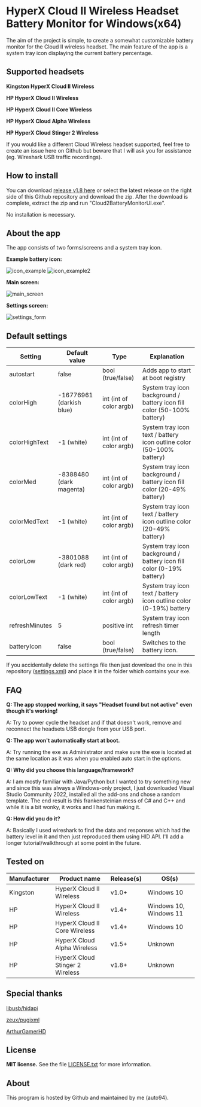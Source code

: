 
# HyperX Cloud II Wireless Headset Battery Monitor for Windows(x64)

The aim of the project is simple, to create a somewhat customizable battery monitor for the Cloud II wireless headset. The main feature of the app is a system tray icon displaying the current battery percentage.

## Supported headsets

**Kingston HyperX Cloud II Wireless**

**HP HyperX Cloud II Wireless**

**HP HyperX Cloud II Core Wireless**

**HP HyperX Cloud Alpha Wireless**

**HP HyperX Cloud Stinger 2 Wireless**

If you would like a different Cloud Wireless headset supported, feel free to create an issue here on Github but beware that I will ask you for assistance (eg. Wireshark USB traffic recordings).

## How to install

You can download [release v1.8 here](https://github.com/auto94/HyperX-Cloud-2-Battery-Monitor/releases/download/Release_v1.8/Cloud2BatteryMonitor_v1.8.zip) or select the latest release on the right side of this Github repository and download the zip. After the download is complete, extract the zip and run "Cloud2BatteryMonitorUI.exe". 

No installation is necessary.

## About the app

The app consists of two forms/screens and a system tray icon.

**Example battery icon:**

![icon_example](https://github.com/auto94/Cloud2-Battery-Monitor/assets/36648280/9ee9dc07-c16e-4f36-9f9f-457e2af8634f)
![icon_example2](https://github.com/user-attachments/assets/ad198f64-6681-44b4-a9b5-f3e02134faa0)

**Main screen:**

![main_screen](https://github.com/auto94/Cloud2-Battery-Monitor/assets/36648280/3546df9f-008a-416b-8d59-2f7526bdea86)


**Settings screen:**

![settings_form](https://github.com/user-attachments/assets/79c7fe4a-3f13-40a4-b3b4-776aef14fe8f)


## Default settings

|Setting| Default value | Type| Explanation|
|--|--|--|--|
| autostart | false | bool (true/false) | Adds app to start at boot registry
| colorHigh| -16776961 (darkish blue)| int (int of color argb) | System tray icon background / battery icon fill color (50-100% battery)
| colorHighText| -1 (white)| int (int of color argb) | System tray icon text / battery icon outline color (50-100% battery)
| colorMed| -8388480 (dark magenta)| int (int of color argb) | System tray icon background / battery icon fill color (20-49% battery)
| colorMedText| -1 (white)| int (int of color argb) | System tray icon text / battery icon outline color (20-49% battery)
| colorLow| -3801088 (dark red)| int (int of color argb) | System tray icon background / battery icon fill color (0-19% battery)
| colorLowText| -1 (white)| int (int of color argb) | System tray icon text / battery icon outline color (0-19%) battery
| refreshMinutes| 5| positive int | System tray icon refresh timer length
| batteryIcon| false| bool (true/false) | Switches to the battery icon.

If you accidentally delete the settings file then just download the one in this repository ([settings.xml](Cloud2BatteryMonitorUI/settings.xml)) and place it in the folder which contains your exe.

## FAQ

**Q: The app stopped working, it says "Headset found but not active" even though it's working!**

A: Try to power cycle the headset and if that doesn't work, remove and reconnect the headsets USB dongle from your USB port.

**Q: The app won't automatically start at boot.**

A: Try running the exe as Administrator and make sure the exe is located at the same location as it was when you enabled auto start in the options.

**Q: Why did you choose this language/framework?**

A: I am mostly familiar with Java/Python but I wanted to try something new and since this was always a Windows-only project, I just downloaded Visual Studio Community 2022, installed all the add-ons and chose a random template. 
The end result is this frankensteinian mess of C# and C++ and while it is a bit wonky, it works and I had fun making it. 

**Q: How did you do it?**

A: Basically I used wireshark to find the data and responses which had the battery level in it and then just reproduced them using HID API. I'll add a longer tutorial/walkthrough at some point in the future.

## Tested on
|Manufacturer| Product name | Release(s)| OS(s)|
|--|--|--|--|
| Kingston | HyperX Cloud II Wireless| v1.0+ | Windows 10
| HP | HyperX Cloud II Wireless | v1.4+ | Windows 10, Windows 11
| HP | HyperX Cloud II Core Wireless | v1.4+ | Windows 10
| HP | HyperX Cloud Alpha Wireless | v1.5+ | Unknown
| HP | HyperX Cloud Stinger 2 Wireless | v1.8+ | Unknown


## Special thanks

[libusb/hidapi](https://github.com/libusb/hidapi)

[zeux/pugixml](https://github.com/zeux/pugixml)

[ArthurGamerHD](https://github.com/ArthurGamerHD)

## License

**MIT license.**
See the file [LICENSE.txt](LICENSE.txt) for more information.

## About

This program is hosted by Github and maintained by me (auto94).
